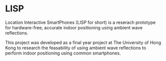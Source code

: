 # LISP

Location Interactive SmartPhones (LISP for short) is a reserach prototype for hardware-free, accurate indoor positioning using ambient wave reflections.

This project was developed as a final year project at The University of Hong Kong to research the feasability of using ambient wave reflections to perform indoor positioning using common smartphones.
